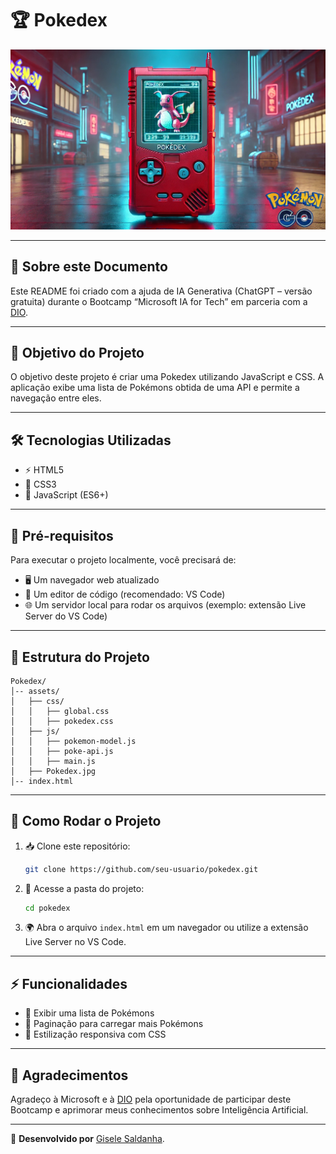 # 🏆 Pokedex

<p align="center">
  <img src="./assets/Pokedex.jpg" alt="Imagem de Capa do Projeto">
</p>

---

## 📜 Sobre este Documento

Este README foi criado com a ajuda de IA Generativa (ChatGPT – versão gratuita) durante o Bootcamp “Microsoft IA for Tech” em parceria com a [DIO](https://web.dio.me/home).

---

## 🎯 Objetivo do Projeto

O objetivo deste projeto é criar uma Pokedex utilizando JavaScript e CSS. A aplicação exibe uma lista de Pokémons obtida de uma API e permite a navegação entre eles.

---

## 🛠 Tecnologias Utilizadas

- ⚡ HTML5
- 🎨 CSS3
- 🚀 JavaScript (ES6+)

---

## 🔧 Pré-requisitos

Para executar o projeto localmente, você precisará de:

- 🖥 Um navegador web atualizado
- 📝 Um editor de código (recomendado: VS Code)
- 🌐 Um servidor local para rodar os arquivos (exemplo: extensão Live Server do VS Code)

---

## 📂 Estrutura do Projeto

```
Pokedex/
│-- assets/
│   ├── css/
│   │   ├── global.css
│   │   ├── pokedex.css
│   ├── js/
│   │   ├── pokemon-model.js
│   │   ├── poke-api.js
│   │   ├── main.js
│   ├── Pokedex.jpg
│-- index.html
```

---

## 🚀 Como Rodar o Projeto

1. 📥 Clone este repositório:
   ```sh
   git clone https://github.com/seu-usuario/pokedex.git
   ```
2. 📂 Acesse a pasta do projeto:
   ```sh
   cd pokedex
   ```
3. 🌍 Abra o arquivo `index.html` em um navegador ou utilize a extensão Live Server no VS Code.

---

## ⚡ Funcionalidades

- 📌 Exibir uma lista de Pokémons
- 🔄 Paginação para carregar mais Pokémons
- 🎨 Estilização responsiva com CSS

---

## 💙 Agradecimentos

Agradeço à Microsoft e à [DIO](https://web.dio.me/home) pela oportunidade de participar deste Bootcamp e aprimorar meus conhecimentos sobre Inteligência Artificial.

---

🚀 **Desenvolvido por** [Gisele Saldanha](https://www.linkedin.com/in/gisele-saldanha-6b68031/).



